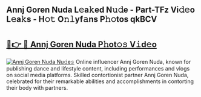 ## Annj Goren Nuda L𝚎a𝚔ed N𝚞𝚍e - Part-TFz Vi𝚍𝚎o L𝚎a𝚔s - H𝚘𝚝 O𝚗𝚕yf𝚊ns P𝚑𝚘tos qkBCV

# <h2><a href="http://kf7zky.oniu.top/?m=Annj+Goren+Nuda">🔗👉 🔴 Annj Goren Nuda P𝚑ot𝚘𝚜 V𝚒d𝚎o</a></h2>

[![Annj Goren Nuda Nu𝚍e𝚜](https://i.imgur.com/0qMVB7G.gif)](http://kf7zky.oniu.top/?m=Annj+Goren+Nuda)
Online influencer Annj Goren Nuda, known for publishing dance and lifestyle content, including performances and vlogs on social media platforms. Skilled contortionist partner Annj Goren Nuda, celebrated for their remarkable abilities and accomplishments in contorting their body with partners.  
